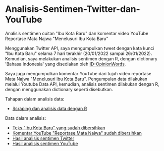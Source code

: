 # Analisis-Sentimen-Twitter-dan-YouTube
Analisis sentimen cuitan "Ibu Kota Baru" dan komentar video YouTube Reportase Mata Najwa "Menelusuri Ibu Kota Baru"

Menggunakan Twitter API, saya mengumpulkan tweet dengan kata kunci "Ibu Kota Baru" selama 7 hari terakhir (20/01/2022 sampai 26/01/2022). Kemudian, saya melakukan analisis sentimen dengan R, dengan dictionary 'Bahasa Indonesia' yang disediakan oleh [ID-OpinionWords](https://github.com/masdevid/ID-OpinionWords). 

Saya juga mengumpulkan komentar YouTube dari tujuh video reportase Mata Najwa "[Menelusuri Ibu Kota Baru](https://www.youtube.com/watch?v=qfziz8HK6BY)". Pengumpulan data dilakukan melalui Youtube Data API, kemudian, analisis sentimen dilakukan dengan R, dengan menggunakan dictionary seperti disebutkan.

Tahapan dalam analisis data:
* [Scraping dan analisis data dengan R](https://github.com/garnesian/Analisis-Sentimen-Twitter-dan-YouTube/blob/main/Ibu%20Kota%20Baru.R)


Data dalam analisis:
* [Teks "Ibu Kota Baru" yang sudah dibersihkan](https://github.com/garnesian/Analisis-Sentimen-Twitter-dan-YouTube/blob/main/text_cleaned.txt)
* [Komentar YouTube "Reportase Mata Najwa" sudah dibersihkan](https://github.com/garnesian/Analisis-Sentimen-Twitter-dan-YouTube/blob/main/text_cleaned_youtube.txt)
* [Hasil analisis sentimen Twitter](https://github.com/garnesian/Analisis-Sentimen-Twitter-dan-YouTube/blob/main/Sentiment_Value.csv)
* [Hasil analisis sentimen YouTube](https://github.com/garnesian/Analisis-Sentimen-Twitter-dan-YouTube/blob/main/text_cleaned_youtube.txt)


